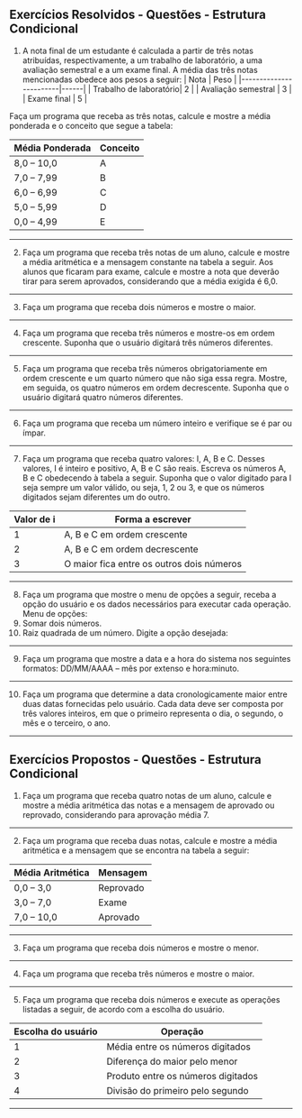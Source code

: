## Exercícios Resolvidos - Questões - Estrutura Condicional

1. A nota final de um estudante é calculada a partir de três notas atribuídas, respectivamente, a um trabalho de laboratório, a uma avaliação semestral e a um exame final.
A média das três notas mencionadas obedece aos pesos a seguir:
| Nota                   | Peso |
|------------------------|------|
| Trabalho de laboratório| 2    |
| Avaliação semestral    | 3    |
| Exame final            | 5    |

Faça um programa que receba as três notas, calcule e mostre a média ponderada e o conceito que segue a tabela:

| Média Ponderada | Conceito |
|------------------|----------|
| 8,0 – 10,0       | A        |
| 7,0 – 7,99        | B        |
| 6,0 – 6,99        | C        |
| 5,0 – 5,99        | D        |
| 0,0 – 4,99        | E        |
---
2. Faça um programa que receba três notas de um aluno, calcule e mostre a média aritmética e a mensagem constante na tabela a seguir. Aos alunos que ficaram para exame, calcule e mostre a nota que deverão tirar para serem aprovados, considerando que a média exigida é 6,0.
---
3. Faça um programa que receba dois números e mostre o maior.
---
4. Faça um programa que receba três números e mostre-os em ordem crescente. Suponha que o usuário digitará três números diferentes.
---
5. Faça um programa que receba três números obrigatoriamente em ordem crescente e um quarto número que não siga essa regra. Mostre, em seguida, os quatro números em ordem decrescente. Suponha que o usuário digitará quatro números diferentes.
---
6. Faça um programa que receba um número inteiro e verifique se é par ou ímpar.
---
7. Faça um programa que receba quatro valores: I, A, B e C. Desses valores, I é inteiro e positivo, A, B e C são reais. Escreva os números A, B e C obedecendo à tabela a seguir. Suponha que o valor digitado para I seja sempre um valor válido, ou seja, 1, 2 ou 3, e que os números digitados sejam diferentes um do outro.

| Valor de i | Forma a escrever                                  |
|------------|---------------------------------------------------|
| 1          | A, B e C em ordem crescente                        |
| 2          | A, B e C em ordem decrescente                     |
| 3          | O maior fica entre os outros dois números         |

---
8. Faça um programa que mostre o menu de opções a seguir, receba a opção do usuário e os dados necessários para executar cada operação.
Menu de opções:
1. Somar dois números.
2. Raiz quadrada de um número.
Digite a opção desejada:
---
9. Faça um programa que mostre a data e a hora do sistema nos seguintes formatos: DD/MM/AAAA – mês por extenso e hora:minuto.
---
10. Faça um programa que determine a data cronologicamente maior entre duas datas fornecidas pelo usuário. Cada data deve ser composta por três valores inteiros, em que o primeiro representa o dia, o segundo, o mês e o terceiro, o ano.
---
## Exercícios Propostos - Questões - Estrutura Condicional

1. Faça um programa que receba quatro notas de um aluno, calcule e mostre a média aritmética das notas e a mensagem de aprovado ou reprovado, considerando para aprovação média 7.
---
2. Faça um programa que receba duas notas, calcule e mostre a média aritmética e a mensagem que se encontra na tabela a seguir:

| Média Aritmética | Mensagem   |
|------------------|------------|
| 0,0 – 3,0        | Reprovado  |
| 3,0 – 7,0        | Exame      |
| 7,0 – 10,0       | Aprovado   |

---
3. Faça um programa que receba dois números e mostre o menor.
---
4. Faça um programa que receba três números e mostre o maior.
---
5. Faça um programa que receba dois números e execute as operações listadas a seguir, de acordo com a escolha
do usuário.

| Escolha do usuário | Operação                              |
|--------------------|----------------------------------------|
| 1                  | Média entre os números digitados       |
| 2                  | Diferença do maior pelo menor          |
| 3                  | Produto entre os números digitados     |
| 4                  | Divisão do primeiro pelo segundo       |

---
